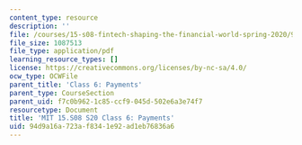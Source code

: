 ```yaml
---
content_type: resource
description: ''
file: /courses/15-s08-fintech-shaping-the-financial-world-spring-2020/94d9a16a723af8341e92ad1eb76836a6_MIT15-S08S20_class6.pdf
file_size: 1087513
file_type: application/pdf
learning_resource_types: []
license: https://creativecommons.org/licenses/by-nc-sa/4.0/
ocw_type: OCWFile
parent_title: 'Class 6: Payments'
parent_type: CourseSection
parent_uid: f7c0b962-1c85-ccf9-045d-502e6a3e74f7
resourcetype: Document
title: 'MIT 15.S08 S20 Class 6: Payments'
uid: 94d9a16a-723a-f834-1e92-ad1eb76836a6
---
```

